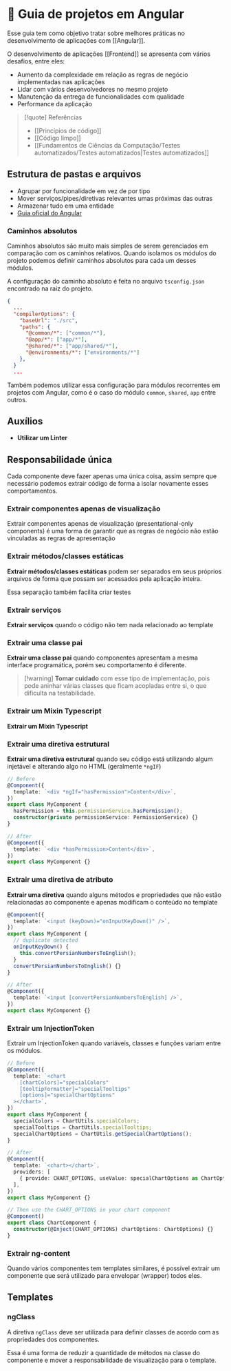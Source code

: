 # 🏅 Guia de projetos em Angular

Esse guia tem como objetivo tratar sobre melhores práticas no desenvolvimento de aplicações com [[Angular]].

O desenvolvimento de aplicações [[Frontend]] se apresenta com vários desafios, entre eles:

- Aumento da complexidade em relação as regras de negócio implementadas nas aplicações
- Lidar com vários desenvolvedores no mesmo projeto
- Manutenção da entrega de funcionalidades com qualidade
- Performance da aplicação

> [!quote] Referências 
> - [[Princípios de código]]
> - [[Código limpo]]
> - [[Fundamentos de Ciências da Computação/Testes automatizados/Testes automatizados|Testes automatizados]]

## Estrutura de pastas e arquivos

- Agrupar por funcionalidade em vez de por tipo
- Mover serviços/pipes/diretivas relevantes umas próximas das outras
- Armazenar tudo em uma entidade
- [Guia oficial do Angular](https://angular.dev/style-guide)

### Caminhos absolutos

Caminhos absolutos são muito mais simples de serem gerenciados em comparação com os caminhos relativos. Quando isolamos os módulos do projeto podemos definir caminhos absolutos para cada um desses módulos.

A configuração do caminho absoluto é feita no arquivo `tsconfig.json` encontrado na raiz do projeto.

```json
{
  ...
  "compilerOptions": {
    "baseUrl": "./src",
    "paths": {
      "@common/*": ["common/*"],
      "@app/*": ["app/*"],
      "@shared/*": ["app/shared/*"],
      "@environments/*": ["environments/*"]
    },
  }
  ...
```

Também podemos utilizar essa configuração para módulos recorrentes em projetos com Angular, como é o caso do módulo `common`, `shared`, `app` entre outros.
## Auxílios

- **Utilizar um Linter**

## Responsabilidade única

Cada componente deve fazer apenas uma única coisa, assim sempre que necessário podemos extrair código de forma a isolar novamente esses comportamentos.

### Extrair componentes apenas de visualização
 
 Extrair componentes apenas de visualização (presentational-only components) é uma forma de garantir que as regras de negócio não estão vinculadas as regras de apresentação

### Extrair métodos/classes estáticas

**Extrair métodos/classes estáticas** podem ser separados em seus próprios arquivos de forma que possam ser acessados pela aplicação inteira.

Essa separação também facilita criar testes

### Extrair serviços

**Extrair serviços** quando o código não tem nada relacionado ao template

### Extrair uma classe pai

**Extrair uma classe pai** quando componentes apresentam a mesma interface programática, porém seu comportamento é diferente. 

> [!warning] **Tomar cuidado** com esse tipo de implementação, pois pode aninhar várias classes que ficam acopladas entre si, o que dificulta na testabilidade.

### Extrair um Mixin Typescript

**Extrair um Mixin Typescript**

### Extrair uma diretiva estrutural

**Extrair uma diretiva estrutural** quando seu código está utilizando algum injetável e alterando algo no HTML (geralmente `*ngIF`)

```ts
// Before
@Component({  
  template: `<div *ngIf="hasPermission">Content</div>`,  
})  
export class MyComponent {  
  hasPermission = this.permissionService.hasPermission();  
  constructor(private permissionService: PermissionService) {}  
}

// After
@Component({  
  template: `<div *hasPermission>Content</div>`,  
})  
export class MyComponent {}
```

### Extrair uma diretiva de atributo

**Extrair uma diretiva** quando alguns métodos e propriedades que não estão relacionadas ao componente e apenas modificam o conteúdo no template

```ts
@Component({  
  template: `<input (keyDown)="onInputKeyDown()" />`,  
})  
export class MyComponent {  
  // duplicate detected  
  onInputKeyDown() {  
    this.convertPersianNumbersToEnglish();  
  }  
  convertPersianNumbersToEnglish() {}  
}

// After
@Component({  
  template: `<input [convertPersianNumbersToEnglish] />`,  
})  
export class MyComponent {}
```

### Extrair um InjectionToken

Extrair um InjectionToken quando variáveis, classes e funções variam entre os módulos.

```ts
// Before
@Component({
  template: `<chart
    [chartColors]="specialColors"
    [tooltipFormatter]="specialTooltips"
    [options]="specialChartOptions"
  ></chart>`,
})
export class MyComponent {
  specialColors = ChartUtils.specialColors;
  specialTooltips = ChartUtils.specialTooltips;
  specialChartOptions = ChartUtils.getSpecialChartOptions();
}

// After
@Component({
  template: `<chart></chart>`,
  providers: [
    { provide: CHART_OPTIONS, useValue: specialChartOptions as ChartOptions },
  ],
})
export class MyComponent {}

// Then use the CHART_OPTIONS in your chart component
@Component()
export class ChartComponent {
  constructor(@Inject(CHART_OPTIONS) chartOptions: ChartOptions) {}
}
```

### Extrair ng-content

Quando vários componentes tem templates similares, é possível extrair um componente que será utilizado para envelopar (wrapper) todos eles.

## Templates

### ngClass

A diretiva `ngClass` deve ser utilizada para definir classes de acordo com as propriedades dos componentes.

Essa é uma forma de reduzir a quantidade de métodos na classe do componente e mover a responsabilidade de visualização para o template.